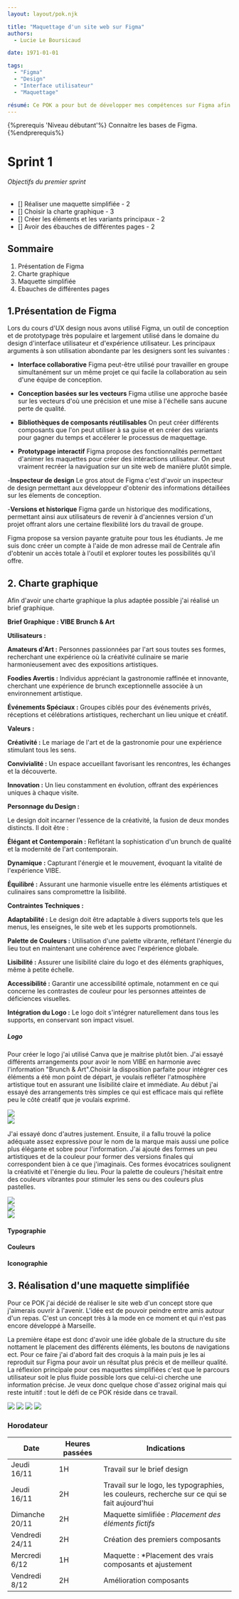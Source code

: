 ```yaml
---
layout: layout/pok.njk

title: "Maquettage d'un site web sur Figma"
authors:
  - Lucie Le Boursicaud

date: 1971-01-01

tags: 
  - "Figma"
  - "Design"
  - "Interface utilisateur"
  - "Maquettage"

résumé: Ce POK a pour but de développer mes compétences sur Figma afin de créer des maquettes de qualités illustrant le site web d'un concept store sur le thème de l'art et du brunch.
---
```

{%prerequis 'Niveau débutant'%} 
Connaitre les bases de Figma.  
{%endprerequis%}


# Sprint 1 
###### Objectifs du premier sprint
+ [] Réaliser une maquette simplifiée - 2
+ [] Choisir la charte graphique  - 3
+ [] Créer les éléments et les variants principaux  - 2
+ [] Avoir des ébauches de différentes pages - 2


## Sommaire

1. Présentation de Figma
2. Charte graphique
3. Maquette simplifiée
4. Ebauches de différentes pages

## 1.Présentation de Figma
Lors du cours d'UX design nous avons utilisé Figma, un outil de conception et de prototypage très populaire et largement utilisé dans le domaine du design d'interface utilisateur et d'expérience utilisateur. Les principaux arguments à son utilisation abondante par les designers sont les suivantes :

- <strong>Interface collaborative</strong>
  Figma peut-être utilisé pour travailler en groupe simultanément sur un même projet ce qui facile la collaboration au sein d'une équipe de conception.

- <strong>Conception basées sur les vecteurs</strong>
  Figma utilise une approche basée sur les vecteurs d'où une précision et une mise à l'échelle sans aucune perte de qualité.

- <strong>Bibliothèques de composants réutilisables</strong>
  On peut créer différents composants que l'on peut utiliser à sa guise et en créer des variants pour gagner du temps et accélerer le processus de maquettage.

- <strong>Prototypage interactif</strong>
  Figma propose des fonctionnalités permettant d'animer les maquettes pour créer des intéractions utilisateur. On peut vraiment recréer la naviguation sur un site web de manière plutôt simple.

-<strong>Inspecteur de design</strong>
 Le gros atout de Figma c'est d'avoir un inspecteur de design permettant aux développeur d'obtenir des informations détaillées sur les élements de conception.

-<strong>Versions et historique</strong>
Figma garde un historique des modifications, permettant ainsi aux utilisateurs de revenir à d'anciennes version d'un projet offrant alors une certaine flexibilité lors du travail de groupe.

Figma propose sa version payante gratuite pour tous les étudiants. Je me suis donc créer un compte à l'aide de mon adresse mail de Centrale afin d'obtenir un accès totale à l'outil et explorer toutes les possibilités qu'il offre.

## 2. Charte graphique
Afin d'avoir une charte graphique la plus adaptée possible j'ai réalisé un brief graphique. 

**Brief Graphique : VIBE Brunch & Art**

**Utilisateurs :**

**Amateurs d'Art :** Personnes passionnées par l'art sous toutes ses formes, recherchant une expérience où la créativité culinaire se marie harmonieusement avec des expositions artistiques.
  
**Foodies Avertis :** Individus appréciant la gastronomie raffinée et innovante, cherchant une expérience de brunch exceptionnelle associée à un environnement artistique.

**Événements Spéciaux :** Groupes ciblés pour des événements privés, réceptions et célébrations artistiques, recherchant un lieu unique et créatif.

**Valeurs :**

**Créativité :** Le mariage de l'art et de la gastronomie pour une expérience stimulant tous les sens.

**Convivialité :** Un espace accueillant favorisant les rencontres, les échanges et la découverte.

**Innovation :** Un lieu constamment en évolution, offrant des expériences uniques à chaque visite.

**Personnage du Design :**

Le design doit incarner l'essence de la créativité, la fusion de deux mondes distincts. Il doit être :

**Élégant et Contemporain :** Reflétant la sophistication d'un brunch de qualité et la modernité de l'art contemporain.

**Dynamique :** Capturant l'énergie et le mouvement, évoquant la vitalité de l'expérience VIBE.

**Équilibré :** Assurant une harmonie visuelle entre les éléments artistiques et culinaires sans compromettre la lisibilité.

**Contraintes Techniques :**

**Adaptabilité :** Le design doit être adaptable à divers supports tels que les menus, les enseignes, le site web et les supports promotionnels.

**Palette de Couleurs :** Utilisation d'une palette vibrante, reflétant l'énergie du lieu tout en maintenant une cohérence avec l'expérience globale.

**Lisibilité :** Assurer une lisibilité claire du logo et des éléments graphiques, même à petite échelle.

**Accessibilité :** Garantir une accessibilité optimale, notamment en ce qui concerne les contrastes de couleur pour les personnes atteintes de déficiences visuelles.

**Intégration du Logo :** Le logo doit s'intégrer naturellement dans tous les supports, en conservant son impact visuel.

##### Logo 
Pour créer le logo j'ai utilisé Canva que je maitrise plutôt bien. 
J'ai essayé différents arrangements pour avoir le nom VIBE en harmonie avec l'information "Brunch & Art".Choisir la disposition parfaite pour intégrer ces éléments a été mon point de départ, je voulais refléter l'atmosphère artistique tout en assurant une lisibilité claire et immédiate. Au début j'ai essayé des arrangements très simples ce qui est efficace mais qui reflète peu le côté créatif que je voulais exprimé. 

<div stype="display:flex">
<div><img src="logoVIBE.png"></div>
<div><img src="vibe3Nv.png"></div>
</div>

J'ai essayé donc d'autres justement. Ensuite, il a fallu trouvé la police adéquate assez expressive pour le nom de la marque mais aussi une police plus élégante et sobre pour l'information.
J'ai ajouté des formes un peu artistiques et de la couleur pour former des versions finales qui correspondent bien à ce que j'imaginais. Ces formes évocatrices soulignent la créativité et l'énergie du lieu. Pour la palette de couleurs j'hésitait entre des couleurs vibrantes pour stimuler les sens ou des couleurs plus pastelles.

<div stype="display:flex">
<div><img src="vibe1Cv.png"></div>
<div><img src="vibe2Cv.png"></div>
<div><img src="vibe3Cv.png"></div>
</div>


#### Typographie 


#### Couleurs


#### Iconographie

## 3. Réalisation d'une maquette simplifiée
Pour ce POK j'ai décidé de réaliser le site web d'un concept store que j'aimerais ouvrir à l'avenir. L'idée est de pouvoir peindre entre amis autour d'un repas. C'est un concept très à la mode en ce moment et qui n'est pas encore développé à Marseille. 

La première étape est donc d'avoir une idée globale de la structure du site nottament le placement des différents éléments, les boutons de navigations ect. Pour ce faire j'ai d'abord fait des croquis à la main puis je les ai reproduit sur Figma pour avoir un résultat plus précis et de meilleur qualité. 
La réflexion principale pour ces maquettes simplifiées c'est que le parcours utilisateur soit le plus fluide possible lors que celui-ci cherche une information précise. Je veux donc quelque chose d'assez original mais qui reste intuitif : tout le défi de ce POK réside dans ce travail. 

<div>
<img src="homeMS.png"></img>
<img src="cateMS.png"></img>
<img src="artMS.png"></img>
<img src="resaMS.png"></img>
</div>

### Horodateur
| Date | Heures passées | Indications | 
| -------- | -------- |-------- |
| Jeudi 16/11  | 1H  | Travail sur le brief design |
| Jeudi 16/11 | 2H | Travail sur le logo, les typographies, les couleurs, recherche sur ce qui se fait aujourd'hui|
| Dimanche 20/11 | 2H | Maquette simlifiée : *Placement des éléments fictifs*|
| Vendredi 24/11 | 2H | Création des premiers composants|
| Mercredi 6/12 | 1H | Maquette : *Placement des vrais composants et ajustement|
| Vendredi 8/12 | 2H | Amélioration composants |
